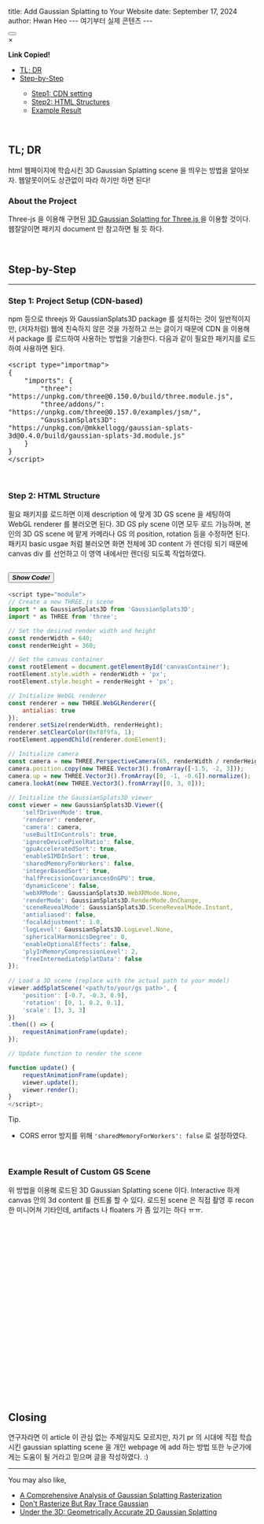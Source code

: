 title: Add Gaussian Splatting to Your Website
date: September 17, 2024
author: Hwan Heo
--- 여기부터 실제 콘텐츠 ---

<button id="copyButton">
    <i class="bi bi-share-fill"></i>
</button>

<div id="myshare_modal" class="share_modal">
    <div class="share_modal-content">
        <span class="share_modal_close">×</span>
        <p><strong>Link Copied!</strong></p>
        <div class="copy_indicator-container">
        <div class="copy_indicator" id="share_modalIndicator"></div>
        </div>
    </div>
</div>

<nav class="toc">
    <ul>
        <li>
            <a href="#tl-dr"> TL; DR</a>
        </li>
        <li><a href="#step"> Step-by-Step</a></li>
        <ul>
            <li><a href="#step1"> Step1: CDN setting</a></li>
            <li><a href="#step2"> Step2: HTML Structures</a></li>
            <li><a href="#step3"> Example Result</a></li>
        </ul>
    </ul>
</nav>

<br/>
<h2 id="tl-dr">TL; DR</h2>
<p class="lang kor" >
    html 웹페이지에 학습시킨 3D Gaussian Splatting scene 을 띄우는 방법을 알아보자.
    웹알못이어도 상관없이 따라 하기만 하면 된다!
</p>
<h3>
    About the Project
</h3>
<p class="lang kor" >
    Three-js 을 이용해 구현된 <span style="text-decoration: underline;"><a href="https://github.com/mkkellogg/GaussianSplats3D"> 3D Gaussian Splatting for Three.js </a></span> 을 이용할 것이다. 
    웹잘알이면 패키지 document 만 참고하면 될 듯 하다.
</p>
<br/>

<h2 id="step">
    Step-by-Step
</h2>
<hr/>
<h3 id="step1">Step 1: Project Setup (CDN-based)</h3>
<p class="lang kor" >
    npm 등으로 threejs 와 GaussianSplats3D package 를 설치하는 것이 일반적이지만, (저자처럼) 웹에 친숙하지 않은 것을 가정하고 쓰는 글이기 때문에 
    CDN 을 이용해서 package 를 로드하여 사용하는 방법을 기술한다. 
    다음과 같이 필요한 패키지를 로드하여 사용하면 된다. 
</p>
                        <pre class="language-javascript" style="font-size: 16px;"><code>&lt;script type="importmap"&gt;
{
    "imports": {
        "three": "https://unpkg.com/three@0.150.0/build/three.module.js",
        "three/addons/": "https://unpkg.com/three@0.157.0/examples/jsm/",
        "GaussianSplats3D": "https://unpkg.com/@mkkellogg/gaussian-splats-3d@0.4.0/build/gaussian-splats-3d.module.js"
    }
}
&lt;/script&gt; </code></pre><br/>

<h3 id="step2">Step 2: HTML Structure</h3>
<p class="lang kor" >
필요 패키지를 로드하면 이제 description 에 맞게 3D GS scene 을 세팅하여 WebGL renderer 를 불러오면 된다. 
3D GS ply scene 이면 모두 로드 가능하며, 본인의 3D GS scene 에 맡게 카메라나 GS 의 position, rotation 등을 수정하면 된다. 
패키지 basic usgae 처럼 불러오면 화면 전체에 3D content 가 렌더링 되기 때문에 canvas div 를 선언하고 이 영역 내에서만 렌더링 되도록 작업하였다. 
</p>
<div class="accordion accordion-flush" id="accordionFlushExample">
<div class="accordion-item">
<h2 class="accordion-header">
<button class="accordion-button collapsed" type="button" data-bs-toggle="collapse" data-bs-target="#flush-collapseOne" aria-expanded="false" aria-controls="flush-collapseOne">
    <strong><em>Show Code!</em></strong>
</button>
</h2>
<div id="flush-collapseOne" class="accordion-collapse collapse" data-bs-parent="#accordionFlushExample">
<div class="accordion-body">

```javascript
<script type="module">
// Create a new THREE.js scene
import * as GaussianSplats3D from 'GaussianSplats3D';
import * as THREE from 'three';

// Set the desired render width and height
const renderWidth = 640;
const renderHeight = 360;

// Get the canvas container
const rootElement = document.getElementById('canvasContainer');
rootElement.style.width = renderWidth + 'px';
rootElement.style.height = renderHeight + 'px';

// Initialize WebGL renderer
const renderer = new THREE.WebGLRenderer({
    antialias: true
});
renderer.setSize(renderWidth, renderHeight);
renderer.setClearColor(0xf8f9fa, 1);
rootElement.appendChild(renderer.domElement);

// Initialize camera
const camera = new THREE.PerspectiveCamera(65, renderWidth / renderHeight, 0.1, 500);
camera.position.copy(new THREE.Vector3().fromArray([-1.5, -2, 3]));
camera.up = new THREE.Vector3().fromArray([0, -1, -0.6]).normalize();
camera.lookAt(new THREE.Vector3().fromArray([0, 3, 0]));
                
// Initialize the GaussianSplats3D viewer
const viewer = new GaussianSplats3D.Viewer({
    'selfDrivenMode': true,
    'renderer': renderer,
    'camera': camera,
    'useBuiltInControls': true,
    'ignoreDevicePixelRatio': false,
    'gpuAcceleratedSort': true,
    'enableSIMDInSort': true,
    'sharedMemoryForWorkers': false,
    'integerBasedSort': true,
    'halfPrecisionCovariancesOnGPU': true,
    'dynamicScene': false,
    'webXRMode': GaussianSplats3D.WebXRMode.None,
    'renderMode': GaussianSplats3D.RenderMode.OnChange,
    'sceneRevealMode': GaussianSplats3D.SceneRevealMode.Instant,
    'antialiased': false,
    'focalAdjustment': 1.0,
    'logLevel': GaussianSplats3D.LogLevel.None,
    'sphericalHarmonicsDegree': 0,
    'enableOptionalEffects': false,
    'plyInMemoryCompressionLevel': 2,
    'freeIntermediateSplatData': false
});
                
// Load a 3D scene (replace with the actual path to your model)
viewer.addSplatScene('<path/to/your/gs path>', {
    'position': [-0.7, -0.3, 0.9],
    'rotation': [0, 1, 0.2, 0.1],
    'scale': [3, 3, 3]
})
.then(() => {
    requestAnimationFrame(update);
});

// Update function to render the scene

function update() {
    requestAnimationFrame(update);
    viewer.update();
    viewer.render();
}
</script>;
```
</div>
</div>
</div>
<p>
    Tip.
</p>
<ul class="lang kor" >
    <li>
        CORS error 방지를 위해  <code>'sharedMemoryForWorkers': false</code> 로 설정하였다. 
    </li>
</ul>
<br/>
<h3 id="step3">
    Example Result of Custom GS Scene
</h3>
<div style="margin-bottom: -20vh;">
    <p class="lang kor" >
        위 방법을 이용해 로드된 3D Gaussian Splatting scene 이다. 
        Interactive 하게 canvas 안의 3d content 를 컨트롤 할 수 있다.
        로드된 scene 은 직접 촬영 후 recon 한 미니어쳐 기타인데, artifacts 나 floaters 가 좀 있기는 하다 ㅠㅠ.  
    </p>
</div>
<div id="canvasContainer" style="margin-bottom: 30vh;">
    <canvas id="threeCanvas"></canvas>
</div>

<h2>Closing</h2>
<p class="lang kor" >
    연구자라면 이 article 이 관심 없는 주제일지도 모르지만, 
    자기 pr 의 시대에 직접 학습시킨 gaussian splatting scene 을 개인 webpage 에 add 하는 방법 또한 누군가에게는 도움이 될 거라고 믿으며 글을 작성하였다.
    :)
</p>

<hr/>
<p>
    You may also like, 
</p>
<ul>
    <li>
        <a href="./?id=240805_gs/">
            <span style="text-decoration: underline;">A Comprehensive Analysis of Gaussian Splatting Rasterization</span>
        </a>
    </li>
    <li>
        <a href="./?id=240823_grt/">
            <span style="text-decoration: underline;">Don't Rasterize But Ray Trace Gaussian</span>
        </a>
    </li>
    <li>
        <a href="./?id=240602_2dgs/">
            <span style="text-decoration: underline;">Under the 3D: Geometrically Accurate 2D Gaussian Splatting </span>
        </a>
    </li>
</ul>
<br/>